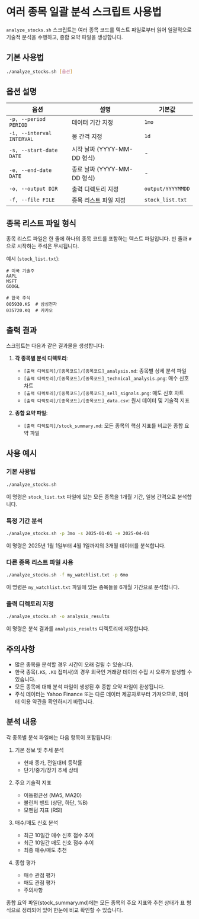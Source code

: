 # 여러 종목 일괄 분석 스크립트 사용법

`analyze_stocks.sh` 스크립트는 여러 종목 코드를 텍스트 파일로부터 읽어 일괄적으로 기술적 분석을 수행하고, 종합 요약 파일을 생성합니다.

## 기본 사용법

```bash
./analyze_stocks.sh [옵션]
```

## 옵션 설명

| 옵션 | 설명 | 기본값 |
|------|------|--------|
| `-p, --period PERIOD` | 데이터 기간 지정 | `1mo` |
| `-i, --interval INTERVAL` | 봉 간격 지정 | `1d` |
| `-s, --start-date DATE` | 시작 날짜 (YYYY-MM-DD 형식) | - |
| `-e, --end-date DATE` | 종료 날짜 (YYYY-MM-DD 형식) | - |
| `-o, --output DIR` | 출력 디렉토리 지정 | `output/YYYYMMDD` |
| `-f, --file FILE` | 종목 리스트 파일 지정 | `stock_list.txt` |

## 종목 리스트 파일 형식

종목 리스트 파일은 한 줄에 하나의 종목 코드를 포함하는 텍스트 파일입니다. 빈 줄과 `#`으로 시작하는 주석은 무시됩니다.

예시 (`stock_list.txt`):
```
# 미국 기술주
AAPL
MSFT
GOOGL

# 한국 주식
005930.KS  # 삼성전자
035720.KQ  # 카카오
```

## 출력 결과

스크립트는 다음과 같은 결과물을 생성합니다:

1. **각 종목별 분석 디렉토리**:
   - `[출력 디렉토리]/[종목코드]/[종목코드]_analysis.md`: 종목별 상세 분석 파일
   - `[출력 디렉토리]/[종목코드]/[종목코드]_technical_analysis.png`: 매수 신호 차트
   - `[출력 디렉토리]/[종목코드]/[종목코드]_sell_signals.png`: 매도 신호 차트
   - `[출력 디렉토리]/[종목코드]/[종목코드]_data.csv`: 원시 데이터 및 기술적 지표

2. **종합 요약 파일**:
   - `[출력 디렉토리]/stock_summary.md`: 모든 종목의 핵심 지표를 비교한 종합 요약 파일

## 사용 예시

### 기본 사용법
```bash
./analyze_stocks.sh
```
이 명령은 `stock_list.txt` 파일에 있는 모든 종목을 1개월 기간, 일봉 간격으로 분석합니다.

### 특정 기간 분석
```bash
./analyze_stocks.sh -p 3mo -s 2025-01-01 -e 2025-04-01
```
이 명령은 2025년 1월 1일부터 4월 1일까지의 3개월 데이터를 분석합니다.

### 다른 종목 리스트 파일 사용
```bash
./analyze_stocks.sh -f my_watchlist.txt -p 6mo
```
이 명령은 `my_watchlist.txt` 파일에 있는 종목들을 6개월 기간으로 분석합니다.

### 출력 디렉토리 지정
```bash
./analyze_stocks.sh -o analysis_results
```
이 명령은 분석 결과를 `analysis_results` 디렉토리에 저장합니다.

## 주의사항

- 많은 종목을 분석할 경우 시간이 오래 걸릴 수 있습니다.
- 한국 종목(`.KS`, `.KQ` 접미사)의 경우 외국인 거래량 데이터 수집 시 오류가 발생할 수 있습니다.
- 모든 종목에 대해 분석 파일이 생성된 후 종합 요약 파일이 완성됩니다.
- 주식 데이터는 Yahoo Finance 또는 다른 데이터 제공자로부터 가져오므로, 데이터 이용 약관을 확인하시기 바랍니다.

## 분석 내용 

각 종목별 분석 파일에는 다음 항목이 포함됩니다:

1. 기본 정보 및 추세 분석
   - 현재 종가, 전일대비 등락률
   - 단기/중기/장기 추세 상태

2. 주요 기술적 지표
   - 이동평균선 (MA5, MA20)
   - 볼린저 밴드 (상단, 하단, %B)
   - 모멘텀 지표 (RSI)

3. 매수/매도 신호 분석
   - 최근 10일간 매수 신호 점수 추이
   - 최근 10일간 매도 신호 점수 추이
   - 최종 매수/매도 추천

4. 종합 평가
   - 매수 관점 평가
   - 매도 관점 평가
   - 주의사항

종합 요약 파일(stock_summary.md)에는 모든 종목의 주요 지표와 추천 상태가 표 형식으로 정리되어 있어 한눈에 비교 확인할 수 있습니다. 